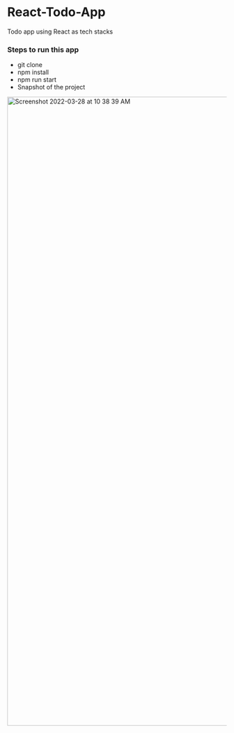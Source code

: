 # React-Todo-App
Todo app using React as tech stacks
### Steps to run this app
- git clone 
- npm install
- npm run start
- Snapshot of the project
<img width="1440" alt="Screenshot 2022-03-28 at 10 38 39 AM" src="https://user-images.githubusercontent.com/91217491/160330179-210a9625-1bff-4833-b381-efe31b0cd749.png">
